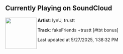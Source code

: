 ## Currently Playing on SoundCloud

[<img align="left" width="100" src="https://i1.sndcdn.com/artworks-AmFUk8L640CKIyuZ-UHtbOg-t500x500.png">](https://soundcloud.com/14106lyn/tbt4)

**Artist**: lynU, trustt 

**Track**: fakeFriends +trustt [#tbt bonus]

Last updated at 5/27/2025, 1:38:32 PM
